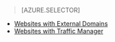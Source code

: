 > [AZURE.SELECTOR]
- [Websites with External Domains](/documentation/articles/web-sites-custom-domain-name)
- [Websites with Traffic Manager](/documentation/articles/web-sites-traffic-manager-custom-domain-name)

<!---HONumber=71-->